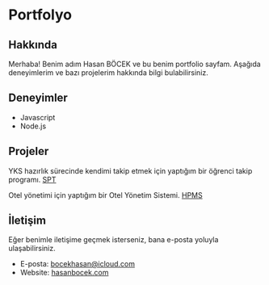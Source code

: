 # Portfolyo

## Hakkında

Merhaba! Benim adım Hasan BÖCEK ve bu benim portfolio sayfam. Aşağıda deneyimlerim ve bazı projelerim hakkında bilgi bulabilirsiniz.

## Deneyimler

 - Javascript
 - Node.js

## Projeler

YKS hazırlık sürecinde kendimi takip etmek için yaptığım bir öğrenci takip programı. [SPT](https://github.com/HaB0612/SPT)

Otel yönetimi için yaptığım bir Otel Yönetim Sistemi. [HPMS](https://github.com/HaB0612/HPMS-Backend)

## İletişim

Eğer benimle iletişime geçmek isterseniz, bana e-posta yoluyla ulaşabilirsiniz.

- E-posta: bocekhasan@icloud.com
- Website: [hasanbocek.com](https://hasanbocek.com/)
